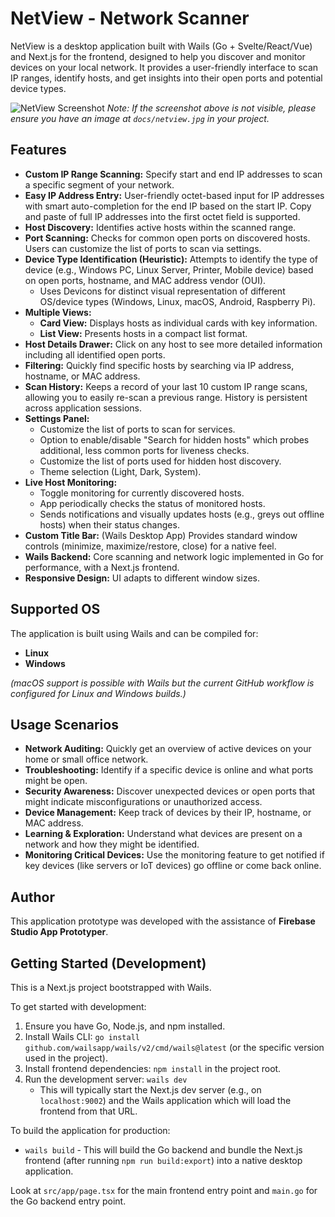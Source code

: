 
# NetView - Network Scanner

NetView is a desktop application built with Wails (Go + Svelte/React/Vue) and Next.js for the frontend, designed to help you discover and monitor devices on your local network. It provides a user-friendly interface to scan IP ranges, identify hosts, and get insights into their open ports and potential device types.

![NetView Screenshot](docs/netview.jpg)
*Note: If the screenshot above is not visible, please ensure you have an image at `docs/netview.jpg` in your project.*

## Features

*   **Custom IP Range Scanning:** Specify start and end IP addresses to scan a specific segment of your network.
*   **Easy IP Address Entry:** User-friendly octet-based input for IP addresses with smart auto-completion for the end IP based on the start IP. Copy and paste of full IP addresses into the first octet field is supported.
*   **Host Discovery:** Identifies active hosts within the scanned range.
*   **Port Scanning:** Checks for common open ports on discovered hosts. Users can customize the list of ports to scan via settings.
*   **Device Type Identification (Heuristic):** Attempts to identify the type of device (e.g., Windows PC, Linux Server, Printer, Mobile device) based on open ports, hostname, and MAC address vendor (OUI).
    *   Uses Devicons for distinct visual representation of different OS/device types (Windows, Linux, macOS, Android, Raspberry Pi).
*   **Multiple Views:**
    *   **Card View:** Displays hosts as individual cards with key information.
    *   **List View:** Presents hosts in a compact list format.
*   **Host Details Drawer:** Click on any host to see more detailed information including all identified open ports.
*   **Filtering:** Quickly find specific hosts by searching via IP address, hostname, or MAC address.
*   **Scan History:** Keeps a record of your last 10 custom IP range scans, allowing you to easily re-scan a previous range. History is persistent across application sessions.
*   **Settings Panel:**
    *   Customize the list of ports to scan for services.
    *   Option to enable/disable "Search for hidden hosts" which probes additional, less common ports for liveness checks.
    *   Customize the list of ports used for hidden host discovery.
    *   Theme selection (Light, Dark, System).
*   **Live Host Monitoring:**
    *   Toggle monitoring for currently discovered hosts.
    *   App periodically checks the status of monitored hosts.
    *   Sends notifications and visually updates hosts (e.g., greys out offline hosts) when their status changes.
*   **Custom Title Bar:** (Wails Desktop App) Provides standard window controls (minimize, maximize/restore, close) for a native feel.
*   **Wails Backend:** Core scanning and network logic implemented in Go for performance, with a Next.js frontend.
*   **Responsive Design:** UI adapts to different window sizes.

## Supported OS

The application is built using Wails and can be compiled for:

*   **Linux**
*   **Windows**

*(macOS support is possible with Wails but the current GitHub workflow is configured for Linux and Windows builds.)*

## Usage Scenarios

*   **Network Auditing:** Quickly get an overview of active devices on your home or small office network.
*   **Troubleshooting:** Identify if a specific device is online and what ports might be open.
*   **Security Awareness:** Discover unexpected devices or open ports that might indicate misconfigurations or unauthorized access.
*   **Device Management:** Keep track of devices by their IP, hostname, or MAC address.
*   **Learning & Exploration:** Understand what devices are present on a network and how they might be identified.
*   **Monitoring Critical Devices:** Use the monitoring feature to get notified if key devices (like servers or IoT devices) go offline or come back online.

## Author

This application prototype was developed with the assistance of **Firebase Studio App Prototyper**.

## Getting Started (Development)

This is a Next.js project bootstrapped with Wails.

To get started with development:

1.  Ensure you have Go, Node.js, and npm installed.
2.  Install Wails CLI: `go install github.com/wailsapp/wails/v2/cmd/wails@latest` (or the specific version used in the project).
3.  Install frontend dependencies: `npm install` in the project root.
4.  Run the development server: `wails dev`
    *   This will typically start the Next.js dev server (e.g., on `localhost:9002`) and the Wails application which will load the frontend from that URL.

To build the application for production:

*   `wails build` - This will build the Go backend and bundle the Next.js frontend (after running `npm run build:export`) into a native desktop application.

Look at `src/app/page.tsx` for the main frontend entry point and `main.go` for the Go backend entry point.
